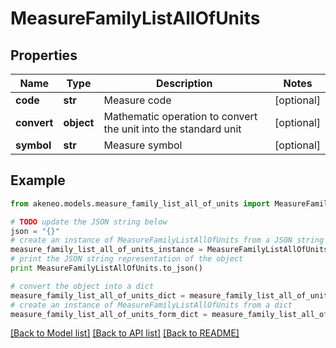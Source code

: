 # MeasureFamilyListAllOfUnits


## Properties
Name | Type | Description | Notes
------------ | ------------- | ------------- | -------------
**code** | **str** | Measure code | [optional] 
**convert** | **object** | Mathematic operation to convert the unit into the standard unit | [optional] 
**symbol** | **str** | Measure symbol | [optional] 

## Example

```python
from akeneo.models.measure_family_list_all_of_units import MeasureFamilyListAllOfUnits

# TODO update the JSON string below
json = "{}"
# create an instance of MeasureFamilyListAllOfUnits from a JSON string
measure_family_list_all_of_units_instance = MeasureFamilyListAllOfUnits.from_json(json)
# print the JSON string representation of the object
print MeasureFamilyListAllOfUnits.to_json()

# convert the object into a dict
measure_family_list_all_of_units_dict = measure_family_list_all_of_units_instance.to_dict()
# create an instance of MeasureFamilyListAllOfUnits from a dict
measure_family_list_all_of_units_form_dict = measure_family_list_all_of_units.from_dict(measure_family_list_all_of_units_dict)
```
[[Back to Model list]](../README.md#documentation-for-models) [[Back to API list]](../README.md#documentation-for-api-endpoints) [[Back to README]](../README.md)


